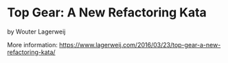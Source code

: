 # Top Gear: A New Refactoring Kata

by Wouter Lagerweij

More information: https://www.lagerweij.com/2016/03/23/top-gear-a-new-refactoring-kata/
